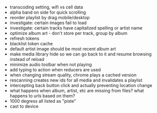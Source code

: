 - transcoding setting, wifi vs cell data
- alpha band on side for quick scrolling
- reorder playlist by drag mobile/desktop
- investigate: certain images fail to load
- investigate: certain tracks have capitalized spelling or artist name
- optimize album art - don't store per track, group by album
- refresh tokens
- blacklist token cache
- default artist image should be most recent album art
- make media library hide so we can go back to it and resume browsing instead of reload
- minimize audio toolbar when not playing
- add typing to action when reducers are used
- when changing stream quality, chrome plays a cached version
- rescanning creates new ids for all media and invalidates a playlist
- intercepting back button click and actually preventing location change
- what happens when album, artist, etc are missing from files? what happens to urls based on them?
- 1000 degress all listed as "piste"
- cast to device
